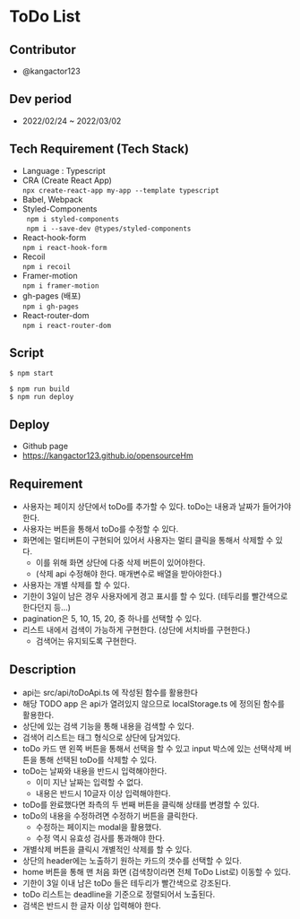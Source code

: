 # ToDo List

## Contributor

- @kangactor123

## Dev period

- 2022/02/24 ~ 2022/03/02

## Tech Requirement (Tech Stack)

- Language : Typescript
- CRA (Create React App)<br/>
  `npx create-react-app my-app --template typescript`
- Babel, Webpack
- Styled-Components<br/>
  ` npm i styled-components`<br/>
  ` npm i --save-dev @types/styled-components`
- React-hook-form<br/>
  `npm i react-hook-form`
- Recoil<br/>
  `npm i recoil`
- Framer-motion<br/>
  `npm i framer-motion`
- gh-pages (배포)<br/>
  `npm i gh-pages`
- React-router-dom<br/>
  `npm i react-router-dom`

## Script

```
$ npm start
```

```
$ npm run build
$ npm run deploy
```

## Deploy

- Github page
- https://kangactor123.github.io/opensourceHm

## Requirement

- 사용자는 페이지 상단에서 toDo를 추가할 수 있다. toDo는 내용과 날짜가 들어가야한다.
- 사용자는 버튼을 통해서 toDo를 수정할 수 있다.
- 화면에는 멀티버튼이 구현되어 있어서 사용자는 멀티 클릭을 통해서 삭제할 수 있다.
  - 이를 위해 화면 상단에 다중 삭제 버튼이 있어야한다.
  - (삭제 api 수정해야 한다. 매개변수로 배열을 받아야한다.)
- 사용자는 개별 삭제를 할 수 있다.
- 기한이 3일이 남은 경우 사용자에게 경고 표시를 할 수 있다. (테두리를 빨간색으로 한다던지 등...)
- pagination은 5, 10, 15, 20, 중 하나를 선택할 수 있다.
- 리스트 내에서 검색이 가능하게 구현한다. (상단에 서치바를 구현한다.)
  - 검색어는 유지되도록 구현한다.

## Description

- api는 src/api/toDoApi.ts 에 작성된 함수를 활용한다
- 해당 TODO app 은 api가 열려있지 않으므로 localStorage.ts 에 정의된 함수를 활용한다.
- 상단에 있는 검색 기능을 통해 내용을 검색할 수 있다.
- 검색어 리스트는 태그 형식으로 상단에 담겨있다.
- toDo 카드 맨 왼쪽 버튼을 통해서 선택을 할 수 있고 input 박스에 있는 선택삭제 버튼을 통해 선택된 toDo를 삭제할 수 있다.
- toDo는 날짜와 내용을 반드시 입력해야한다.
  - 이미 지난 날짜는 입력할 수 없다.
  - 내용은 반드시 10글자 이상 입력해야한다.
- toDo를 완료했다면 좌측의 두 번째 버튼을 클릭해 상태를 변경할 수 있다.
- toDo의 내용을 수정하려면 수정하기 버튼을 클릭한다.
  - 수정하는 페이지는 modal을 활용했다.
  - 수정 역시 유효성 검사를 통과해야 한다.
- 개별삭제 버튼을 클릭시 개별적인 삭제를 할 수 있다.
- 상단의 header에는 노출하기 원하는 카드의 갯수를 선택할 수 있다.
- home 버튼을 통해 맨 처음 화면 (검색창이라면 전체 ToDo List로) 이동할 수 있다.
- 기한이 3일 이내 남은 toDo 들은 테두리가 빨간색으로 강조된다.
- toDo 리스트는 deadline을 기준으로 정렬되어서 노출된다.
- 검색은 반드시 한 글자 이상 입력해야 한다.
